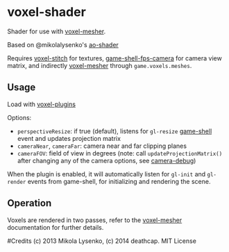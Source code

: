 voxel-shader
============
Shader for use with [voxel-mesher](https://github.com/deathcap/voxel-mesher).

Based on @mikolalysenko's [ao-shader](https://github.com/mikolalysenko/ao-shader)

Requires [voxel-stitch](https://github.com/deathcap/voxel-stitch) for textures,
[game-shell-fps-camera](https://github.com/deathcap/game-shell-fps-camera) for camera view matrix,
and indirectly [voxel-mesher](https://github.com/deathcap/voxel-mesher)
through `game.voxels.meshes`.

## Usage

Load with [voxel-plugins](https://github.com/deathcap/voxel-plugins)

Options:

* `perspectiveResize`: if true (default), listens for `gl-resize` [game-shell](https://github.com/mikolalysenko/game-shell) event and updates projection matrix
* `cameraNear`, `cameraFar`: camera near and far clipping planes
* `cameraFOV`: field of view in degrees (note: call `updateProjectionMatrix()` after changing any of the camera options, see [camera-debug](https://github.com/deathcap/camera-debug))

When the plugin is enabled, it will automatically listen for `gl-init` and `gl-render`
events from game-shell, for initializing and rendering the scene.

## Operation

Voxels are rendered in two passes, refer to the
[voxel-mesher](https://github.com/deathcap/voxel-mesher) documentation for further details.

#Credits
(c) 2013 Mikola Lysenko, (c) 2014 deathcap. MIT License
